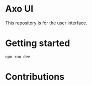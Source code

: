 # Axo UI 

This repository is for the user interface.

# Getting started

```
npm run dev
```
# Contributions


